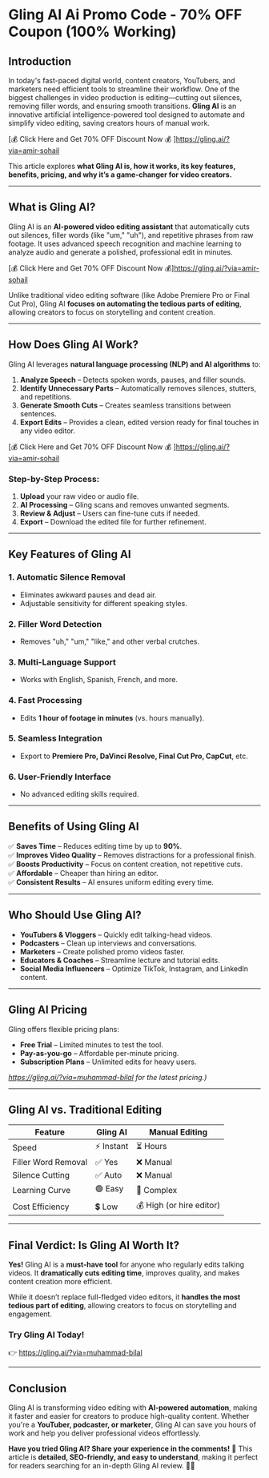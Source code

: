 # Gling AI Ai Promo Code - 70% OFF Coupon (100% Working)

## **Introduction**  
In today's fast-paced digital world, content creators, YouTubers, and marketers need efficient tools to streamline their workflow. One of the biggest challenges in video production is editing—cutting out silences, removing filler words, and ensuring smooth transitions. **Gling AI** is an innovative artificial intelligence-powered tool designed to automate and simplify video editing, saving creators hours of manual work.  

[💰 Click Here and Get 70% OFF Discount Now 💰 ]https://gling.ai/?via=amir-sohail

This article explores **what Gling AI is, how it works, its key features, benefits, pricing, and why it’s a game-changer for video creators.**  

---

## **What is Gling AI?**  
Gling AI is an **AI-powered video editing assistant** that automatically cuts out silences, filler words (like "um," "uh"), and repetitive phrases from raw footage. It uses advanced speech recognition and machine learning to analyze audio and generate a polished, professional edit in minutes.  

[💰 Click Here and Get 70% OFF Discount Now 💰]https://gling.ai/?via=amir-sohail

Unlike traditional video editing software (like Adobe Premiere Pro or Final Cut Pro), Gling AI **focuses on automating the tedious parts of editing**, allowing creators to focus on storytelling and content creation.  

---

## **How Does Gling AI Work?**  
Gling AI leverages **natural language processing (NLP) and AI algorithms** to:  

1. **Analyze Speech** – Detects spoken words, pauses, and filler sounds.  
2. **Identify Unnecessary Parts** – Automatically removes silences, stutters, and repetitions.  
3. **Generate Smooth Cuts** – Creates seamless transitions between sentences.  
4. **Export Edits** – Provides a clean, edited version ready for final touches in any video editor.  

[💰 Click Here and Get 70% OFF Discount Now 💰 ]https://gling.ai/?via=amir-sohail

### **Step-by-Step Process:**  
1. **Upload** your raw video or audio file.  
2. **AI Processing** – Gling scans and removes unwanted segments.  
3. **Review & Adjust** – Users can fine-tune cuts if needed.  
4. **Export** – Download the edited file for further refinement.  

---

## **Key Features of Gling AI**  

### **1. Automatic Silence Removal**  
- Eliminates awkward pauses and dead air.  
- Adjustable sensitivity for different speaking styles.  

### **2. Filler Word Detection**  
- Removes "uh," "um," "like," and other verbal crutches.  

### **3. Multi-Language Support**  
- Works with English, Spanish, French, and more.  

### **4. Fast Processing**  
- Edits **1 hour of footage in minutes** (vs. hours manually).  

### **5. Seamless Integration**  
- Export to **Premiere Pro, DaVinci Resolve, Final Cut Pro, CapCut**, etc.  

### **6. User-Friendly Interface**  
- No advanced editing skills required.  

---

## **Benefits of Using Gling AI**  

✅ **Saves Time** – Reduces editing time by up to **90%**.  
✅ **Improves Video Quality** – Removes distractions for a professional finish.  
✅ **Boosts Productivity** – Focus on content creation, not repetitive cuts.  
✅ **Affordable** – Cheaper than hiring an editor.  
✅ **Consistent Results** – AI ensures uniform editing every time.  

---

## **Who Should Use Gling AI?**  

- **YouTubers & Vloggers** – Quickly edit talking-head videos.  
- **Podcasters** – Clean up interviews and conversations.  
- **Marketers** – Create polished promo videos faster.  
- **Educators & Coaches** – Streamline lecture and tutorial edits.  
- **Social Media Influencers** – Optimize TikTok, Instagram, and LinkedIn content.  

---

## **Gling AI Pricing**  
Gling offers flexible pricing plans:  

- **Free Trial** – Limited minutes to test the tool.  
- **Pay-as-you-go** – Affordable per-minute pricing.  
- **Subscription Plans** – Unlimited edits for heavy users.  

*https://gling.ai/?via=muhammad-bilal for the latest pricing.)*  

---

## **Gling AI vs. Traditional Editing**  

| Feature          | Gling AI | Manual Editing |
|------------------|----------|----------------|
| Speed            | ⚡ Instant | ⏳ Hours        |
| Filler Word Removal | ✅ Yes | ❌ Manual       |
| Silence Cutting  | ✅ Auto  | ❌ Manual       |
| Learning Curve   | 🟢 Easy  | 🔴 Complex      |
| Cost Efficiency  | 💲 Low   | 💰 High (or hire editor) |

---

## **Final Verdict: Is Gling AI Worth It?**  
**Yes!** Gling AI is a **must-have tool** for anyone who regularly edits talking videos. It **dramatically cuts editing time**, improves quality, and makes content creation more efficient.  

While it doesn’t replace full-fledged video editors, it **handles the most tedious part of editing**, allowing creators to focus on storytelling and engagement.  

### **Try Gling AI Today!**  
👉 https://gling.ai/?via=muhammad-bilal

---

## **Conclusion**  
Gling AI is transforming video editing with **AI-powered automation**, making it faster and easier for creators to produce high-quality content. Whether you're a **YouTuber, podcaster, or marketer**, Gling AI can save you hours of work and help you deliver professional videos effortlessly.  

**Have you tried Gling AI? Share your experience in the comments!** 🚀
This article is **detailed, SEO-friendly, and easy to understand**, making it perfect for readers searching for an in-depth Gling AI review. 🎥✨
